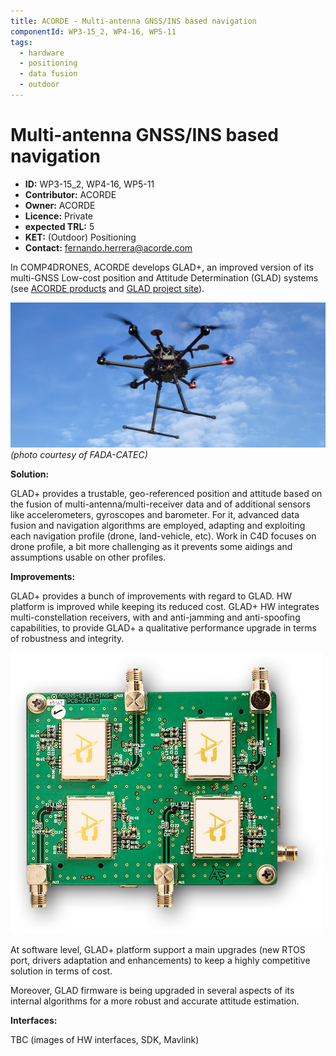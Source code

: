 ```yaml
---
title: ACORDE - Multi-antenna GNSS/INS based navigation
componentId: WP3-15_2, WP4-16, WP5-11
tags:
  - hardware
  - positioning
  - data fusion
  - outdoor
---
```


# Multi-antenna GNSS/INS based navigation

- __ID:__ WP3-15_2, WP4-16, WP5-11
- __Contributor:__ ACORDE
- __Owner:__ ACORDE
- __Licence:__ Private
- __expected TRL:__ 5
- __KET:__ (Outdoor) Positioning
- __Contact:__ fernando.herrera@acorde.com

In COMP4DRONES, ACORDE develops GLAD+, an improved version of its multi-GNSS Low-cost position and Attitude Determination (GLAD) systems (see [ACORDE products](https://www.acorde.com/products) and [GLAD project site](https://glad2-project.acorde.com/)).

![ACORDE_GLAD_plus_flying](../../img/ACORDE_GLAD_plus_flying.jpg "GLAD+ Dragonfly (4 GNSS receivers version) flying on a drone of FADA-CATEC")
*(photo courtesy of FADA-CATEC)*

__Solution:__

GLAD+ provides a trustable, geo-referenced position and attitude based on the fusion of multi-antenna/multi-receiver data and of additional sensors like accelerometers, gyroscopes and barometer.
For it, advanced data fusion and navigation algorithms are employed, adapting and exploiting each navigation profile (drone, land-vehicle, etc). 
Work in C4D focuses on drone profile, a bit more challenging as it prevents some aidings and assumptions usable on other profiles.

<!-- Maybe add FIGURE SCHEME SW -->


__Improvements:__ 

GLAD+ provides a bunch of improvements with regard to GLAD.
HW platform is improved while keeping its reduced cost.
GLAD+ HW integrates multi-constellation receivers, with and anti-jamming and anti-spoofing capabilities, to provide GLAD+ a qualitative performance upgrade in terms of robustness and integrity.

![ACORDE_GLAD_board](../../img/ACORDE_GLAD_board_white_bck.jpg "Zenithal view of GLAD+ Dragonfly (4 GNSS receivers version)")

At software level, GLAD+ platform support a main upgrades (new RTOS port, drivers adaptation and enhancements) to keep a highly competitive solution in terms of cost.

Moreover, GLAD firmware is being upgraded in several aspects of its internal algorithms for a more robust and accurate attitude estimation.

__Interfaces:__ 

TBC (images of HW interfaces, SDK, Mavlink)
